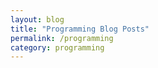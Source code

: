 ```yaml
---
layout: blog 
title: "Programming Blog Posts"
permalink: /programming
category: programming
---
```

